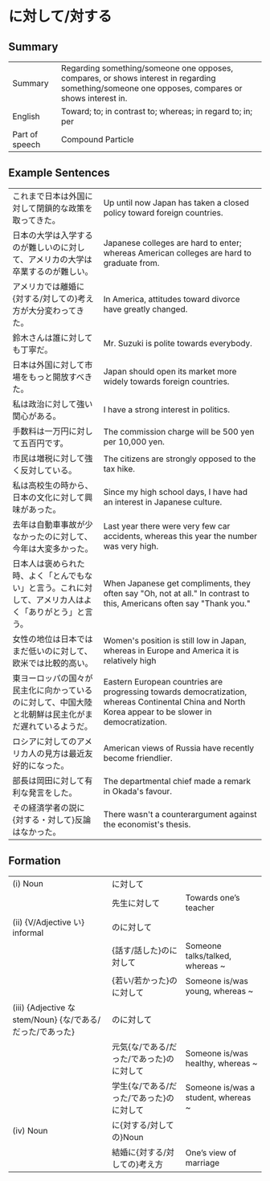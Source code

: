 # に対して/対する

## Summary

<table><tr>   <td>Summary</td>   <td>Regarding something/someone one opposes, compares, or shows interest in regarding something/someone one opposes, compares or shows interest in.</td></tr><tr>   <td>English</td>   <td>Toward; to; in contrast to; whereas; in regard to; in; per</td></tr><tr>   <td>Part of speech</td>   <td>Compound Particle</td></tr></table>

## Example Sentences

<table><tr>   <td>これまで日本は外国に対して閉鎖的な政策を取ってきた。</td>   <td>Up until now Japan has taken a closed policy toward foreign countries.</td></tr><tr>   <td>日本の大学は入学するのが難しいのに対して、アメリカの大学は卒業するのが難しい。</td>   <td>Japanese colleges are hard to enter; whereas American colleges are hard to graduate from.</td></tr><tr>   <td>アメリカでは離婚に{対する/対しての}考え方が大分変わってきた。</td>   <td>In America, attitudes toward divorce have greatly changed.</td></tr><tr>   <td>鈴木さんは誰に対しても丁寧だ。</td>   <td>Mr. Suzuki is polite towards everybody.</td></tr><tr>   <td>日本は外国に対して市場をもっと開放すべきた。</td>   <td>Japan should open its market more widely towards foreign countries.</td></tr><tr>   <td>私は政治に対して強い関心がある。</td>   <td>I have a strong interest in politics.</td></tr><tr>   <td>手数料は一万円に対して五百円です。</td>   <td>The commission charge will be 500 yen per 10,000 yen.</td></tr><tr>   <td>市民は増税に対して強く反対している。</td>   <td>The citizens are strongly opposed to the tax hike.</td></tr><tr>   <td>私は高校生の時から、日本の文化に対して興味があった。</td>   <td>Since my high school days, I have had an interest in Japanese culture.</td></tr><tr>   <td>去年は自動車事故が少なかったのに対して、今年は大変多かった。</td>   <td>Last year there were very few car accidents, whereas this year the number was very high.</td></tr><tr>   <td>日本人は褒められた時、よく「とんでもない」と言う。これに対して、アメリカ人はよく「ありがとう」と言う。</td>   <td>When Japanese get compliments, they often say &quot;Oh, not at all.&quot; In contrast to this, Americans often say &quot;Thank you.&quot;</td></tr><tr>   <td>女性の地位は日本ではまだ低いのに対して、欧米では比較的高い。</td>   <td>Women's position is still low in Japan, whereas in Europe and America it is relatively high</td></tr><tr>   <td>東ヨーロッパの国々が民主化に向かっているのに対して、中国大陸と北朝鮮は民主化がまだ遅れているようだ。</td>   <td>Eastern European countries are progressing towards democratization, whereas Continental China and North Korea appear to be slower in democratization.</td></tr><tr>   <td>ロシアに対してのアメリカ人の見方は最近友好的になった。</td>   <td>American views of Russia have recently become friendlier.</td></tr><tr>   <td>部長は岡田に対して有利な発言をした。</td>   <td>The departmental chief made a remark in Okada's favour.</td></tr><tr>   <td>その経済学者の説に{対する・対して}反論はなかった。</td>   <td>There wasn't a counterargument against the economist's thesis.</td></tr></table>

## Formation

<table class="table"><tbody><tr class="tr head"><td class="td"><span class="numbers">(i)</span> <span class="bold">Noun</span></td><td class="td"><span class="concept">に対して</span></td><td class="td"></td></tr><tr class="tr"><td class="td"></td><td class="td"><span>先生</span><span class="concept">に対して</span></td><td class="td"><span>Towards one’s teacher</span></td></tr><tr class="tr head"><td class="td"><span class="numbers">(ii)</span> <span class="bold">{V/Adjective い} informal</span></td><td class="td"><span class="concept">のに対して</span></td><td class="td"></td></tr><tr class="tr"><td class="td"></td><td class="td"><span>{話す/話した}</span><span class="concept">のに対して</span></td><td class="td"><span>Someone talks/talked, whereas ~</span></td></tr><tr class="tr"><td class="td"></td><td class="td"><span>{若い/若かった}</span><span class="concept">のに対して</span></td><td class="td"><span>Someone is/was young, whereas ~</span></td></tr><tr class="tr head"><td class="td"><span class="numbers">(iii)</span> <span class="bold">{Adjective な stem/Noun} {な/である/だった/であった}</span></td><td class="td"><span class="concept">のに対して</span></td><td class="td"></td></tr><tr class="tr"><td class="td"></td><td class="td"><span>元気{な/である/だった/であった}</span><span class="concept">のに対して</span></td><td class="td"><span>Someone is/was healthy, whereas ~</span></td></tr><tr class="tr"><td class="td"></td><td class="td"><span>学生{な/である/だった/であった}</span><span class="concept">のに対して</span></td><td class="td"><span>Someone is/was a student, whereas ~</span></td></tr><tr class="tr head"><td class="td"><span class="numbers">(iv)</span> <span class="bold">Noun</span></td><td class="td"><span class="concept">に</span><span>{</span><span class="concept">対する</span><span>/</span><span class="concept">対しての</span><span>}Noun</span></td><td class="td"></td></tr><tr class="tr"><td class="td"></td><td class="td"><span>結婚</span><span class="concept">に</span><span>{</span><span class="concept">対する</span><span>/</span><span class="concept">対しての</span><span>}考え方</span></td><td class="td"><span>One’s view of marriage</span></td></tr></tbody></table>

